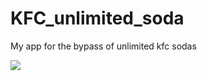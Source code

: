 # KFC_unlimited_soda
My app for the bypass of unlimited kfc sodas


![](https://i.gyazo.com/10dfca86be9f3fd999f38b29b5a756e1.gif)
